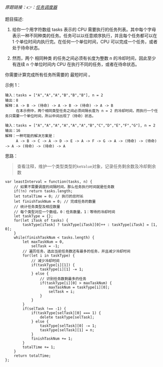 *原题链接：👉：[任务调度器](https://leetcode-cn.com/problems/task-scheduler/description/)*

题目描述:

1. 给你一个用字符数组 tasks 表示的 CPU 需要执行的任务列表。其中每个字母表示一种不同种类的任务。任务可以以任意顺序执行，并且每个任务都可以在 1 个单位时间内执行完。在任何一个单位时间，CPU 可以完成一个任务，或者处于待命状态。

2. 然而，两个 相同种类 的任务之间必须有长度为整数 n 的冷却时间，因此至少有连续 n 个单位时间内 CPU 在执行不同的任务，或者在待命状态。

你需要计算完成所有任务所需要的 最短时间 。

示例 1：

```
输入：tasks = ["A","A","A","B","B","B"], n = 2
输出：8
解释：A -> B -> (待命) -> A -> B -> (待命) -> A -> B
     在本示例中，两个相同类型任务之间必须间隔长度为 n = 2 的冷却时间，而执行一个任务只需要一个单位时间，所以中间出现了（待命）状态。 
```

```
输入：tasks = ["A","A","A","A","A","A","B","C","D","E","F","G"], n = 2
输出：16
解释：一种可能的解决方案是：
     A -> B -> C -> A -> D -> E -> A -> F -> G -> A -> (待命) -> (待命) -> A -> (待命) -> (待命) -> A

```
思路：

> 查看注释，维护一个类型类型的`keValue`对象，记录任务剩余数及冷却剩余数

```
var leastInterval = function(tasks, n) {
    // 如果不需要调度的间隔时间，那么任务执行时间就是任务数
    if(!n) return tasks.length;
    let totalTime = 0; // 执行的总时长
    let finishTaskNum = 0; // 完成任务的数量
    // 统计任务类型及相应数量
    // 每个类型对应一个数组，0：任务数量，1：等待的冷却时间
    let taskType = {};
    for(let iTask of tasks) {
        taskType[iTask] ? taskType[iTask][0]++ : taskType[iTask] = [1, 0];
    }
    while(finishTaskNum < tasks.length) {
        let maxTaskNum = 0,
            selTask = -1;
        // 遍历任务，选出当前任务数还有最多的任务，并且减少冷却时间
        for(let i in taskType) {
            // 减少冷却时间
            if(taskType[i][1]) {
                taskType[i][1] -= 1;
            } else {
                // 识别任务数剩最多的任务
                if(taskType[i][0] > maxTaskNum) {
                    maxTaskNum = taskType[i][0];
                    selTask = i;
                }
            }
        }
        if(selTask !== -1) {
            if(taskType[selTask][0] === 1) {
                delete taskType[selTask];
            } else {
                taskType[selTask][0] -= 1;
                taskType[selTask][1] = n;
            }
            finishTaskNum += 1;
        }
        totalTime += 1;
    }
    return totalTime;
};
```